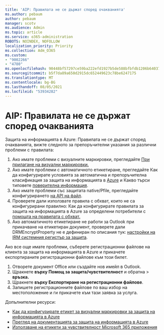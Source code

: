 ```yaml
---
title: 'AIP: Правилата не се държат според очакванията'
ms.author: pebaum
author: pebaum
manager: scotv
ms.audience: Admin
ms.topic: article
ms.service: o365-administration
ROBOTS: NOINDEX, NOFOLLOW
localization_priority: Priority
ms.collection: Adm_O365
ms.custom:
- "9002266"
- "4780"
ms.openlocfilehash: 90448bf57297ce59ba222efd1927b5de588bfbfdb1206b6403764d7f43fed690
ms.sourcegitcommit: b5f7da89a650d2915dc652449623c78be6247175
ms.translationtype: MT
ms.contentlocale: bg-BG
ms.lasthandoff: 08/05/2021
ms.locfileid: "53934282"
---
```

# <a name="aip-policies-not-behaving-as-expected"></a>AIP: Правилата не се държат според очакванията

Защита на информацията в Azure: Правилата не се държат според очакванията, вижте следното за препоръчителни указания за различни проблеми с правилата:

1. Ако имате проблеми с визуалните маркировки, прегледайте [При прилагане на визуални маркировки.](https://docs.microsoft.com/azure/information-protection/configure-policy-markings#when-visual-markings-are-applied)
2. Ако имате проблеми с автоматичното етикетиране, прегледайте Как да конфигурирате условията за автоматична и препоръчителна класификация за защита на информацията в [Azure](https://docs.microsoft.com/azure/information-protection/configure-policy-classification) и Какво търси типовете [поверителна информация](https://docs.microsoft.com/microsoft-365/compliance/sensitive-information-type-entity-definitions).
3. Ако имате проблеми със защитата native/Pfile, прегледайте конфигурирането [на API на файл](https://docs.microsoft.com/azure/information-protection/develop/file-api-configuration).
4. Проверете дали използвате правила с обхват, които не са конфигурирани правилно: Как да конфигурирате правилата за защита на информацията в Azure за определени потребители с [помощта на правилата с обхват.](https://docs.microsoft.com/azure/information-protection/configure-policy-scope)
5. Ако автоматичното етикетиране не работи за Outlook при прикачване на етикетиран документ, проверете дали DRMEncryptProperty не е дефиниран по описания тук: [настройки на IRM системния регистър за защита](https://docs.microsoft.com/deployoffice/security/protect-sensitive-messages-and-documents-by-using-irm-in-office#office-2016-irm-registry-key-options).

Ако все още имате проблеми, съберете регистрационни файлове на клиента за защита на информацията в Azure и прикачете експортираните регистрационни файлове към този билет.

1. Отворете документ Office или създайте нов имейл в Outlook.
2. Щракнете **върху Помощ за защита/чувствителност** и обратна  >  **връзка.**
3. Щракнете **върху Експортиране на регистрационни файлове**.
4. Запишете регистрационните файлове по ваш избор на местоположение и ги прикачете към тази заявка за услуга.

Допълнителни ресурси:

- [Как да конфигурирате етикет за визуални маркировки за защита на информацията в Azure](https://docs.microsoft.com/azure/information-protection/configure-policy-markings)
- [Преглед на документацията за защита на информацията в Azure](https://docs.microsoft.com/azure/information-protection/what-is-information-protection)
- [Използване на етикети за чувствителност Microsoft 365 приложения](https://docs.microsoft.com/microsoft-365/compliance/sensitivity-labels-office-apps)

